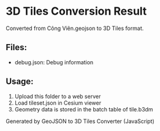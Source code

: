 # 3D Tiles Conversion Result

Converted from Công Viên.geojson to 3D Tiles format.

## Files:
- debug.json: Debug information


## Usage:
1. Upload this folder to a web server
2. Load tileset.json in Cesium viewer
3. Geometry data is stored in the batch table of tile.b3dm

Generated by GeoJSON to 3D Tiles Converter (JavaScript)
